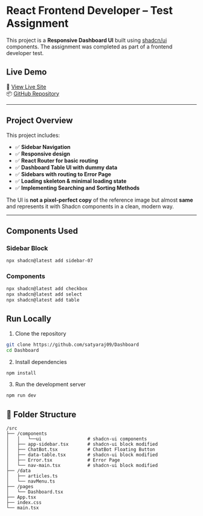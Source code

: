 # React Frontend Developer – Test Assignment

This project is a **Responsive Dashboard UI** built using [shadcn/ui](https://ui.shadcn.com/) components. The assignment was completed as part of a frontend developer test.

## Live Demo

🔗 [View Live Site](https://your-deployment-link.com)  
📦 [GitHub Repository](https://github.com/satyaraj09/Dashboard)

---

## Project Overview

This project includes:

- ✅ **Sidebar Navigation**
- ✅ **Responsive design**
- ✅ **React Router for basic routing**
- ✅ **Dashboard Table UI with dummy data**
- ✅ **Sidebars with routing to Error Page**
- ✅ **Loading skeleton & minimal loading state**
- ✅ **Implementing Searching and Sorting Methods**


The UI is **not a pixel-perfect copy** of the reference image but almost **same** and represents it with Shadcn components in a clean, modern way.

---

## Components Used

### Sidebar Block

```bash
npx shadcn@latest add sidebar-07
```

### Components

```bash
npx shadcn@latest add checkbox
npx shadcn@latest add select
npx shadcn@latest add table
```

## Run Locally

1. Clone the repository

```bash
git clone https://github.com/satyaraj09/Dashboard
cd Dashboard
```

2. Install dependencies

```bash
npm install
```

3. Run the development server

```bash
npm run dev
```


## 📁 Folder Structure

```
/src
├── /components
│   │   └──ui                 # shadcn-ui components
│   ├── app-sidebar.tsx       # shadcn-ui block modified
│   ├── ChatBot.tsx           # ChatBot Floating Button
│   ├── data-table.tsx        # shadcn-ui block modified
│   ├── Error.tsx             # Error Page
│   └── nav-main.tsx          # shadcn-ui block modified
├── /data
│   ├── articles.ts
│   └── navMenu.ts
├── /pages
│   └── Dashboard.tsx
├── App.tsx
├── index.css
└── main.tsx
```

